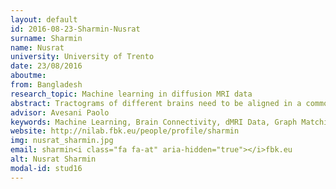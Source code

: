 ```yaml
---
layout: default 
id: 2016-08-23-Sharmin-Nusrat
surname: Sharmin
name: Nusrat
university: University of Trento
date: 23/08/2016
aboutme: 
from: Bangladesh
research_topic: Machine learning in diffusion MRI data
abstract: Tractograms of different brains need to be aligned in a common representation space for various purposes, such as group-analysis, segmentation or atlas construction. We investigate the registrationbased alignment and propose to improve it, by what we call mapping. We formulate the mapping problem as combinatorial optimization problem.
advisor: Avesani Paolo
keywords: Machine Learning, Brain Connectivity, dMRI Data, Graph Matching,Linear Assignment Problem
website: http://nilab.fbk.eu/people/profile/sharmin
img: nusrat_sharmin.jpg
email: sharmin<i class="fa fa-at" aria-hidden="true"></i>fbk.eu
alt: Nusrat Sharmin
modal-id: stud16
---
```

